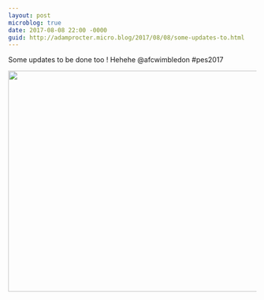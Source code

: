 ```yaml
---
layout: post
microblog: true
date: 2017-08-08 22:00 -0000
guid: http://adamprocter.micro.blog/2017/08/08/some-updates-to.html
---
```

Some updates to be done too ! Hehehe @afcwimbledon #pes2017

<img src="http://discursive.adamprocter.co.uk/uploads/2017/fd881bd7ff.jpg" width="600" height="449" />
